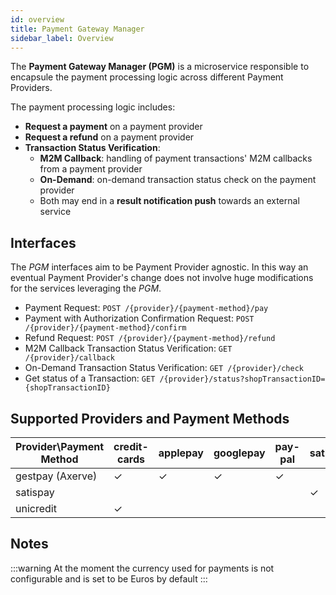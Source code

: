 ```yaml
---
id: overview
title: Payment Gateway Manager
sidebar_label: Overview
---
```

The **Payment Gateway Manager (PGM)** is a microservice responsible to encapsule the payment processing logic across different Payment Providers.

The payment processing logic includes:
* **Request a payment** on a payment provider
* **Request a refund** on a payment provider
* **Transaction Status Verification**:
    - **M2M Callback**: handling of payment transactions' M2M callbacks from a payment provider
    - **On-Demand**: on-demand transaction status check on the payment provider
    - Both may end in a **result notification push** towards an external service
    
## Interfaces
The *PGM* interfaces aim to be Payment Provider agnostic.
In this way an eventual Payment Provider's change does not involve huge modifications for the services leveraging the *PGM*.

* Payment Request: `POST /{provider}/{payment-method}/pay`
* Payment with Authorization Confirmation Request: `POST /{provider}/{payment-method}/confirm`
* Refund Request: `POST /{provider}/{payment-method}/refund`
* M2M Callback Transaction Status Verification: `GET /{provider}/callback`
* On-Demand Transaction Status Verification: `GET /{provider}/check`
* Get status of a Transaction: `GET /{provider}/status?shopTransactionID={shopTransactionID}`

## Supported Providers and Payment Methods
| Provider\Payment Method | credit-cards | applepay | googlepay | pay-pal | satispay |
|-------------------------|--------------|----------|-----------|---------|----------|
| gestpay (Axerve)        | ✓            | ✓        | ✓         | ✓       |          |
| satispay                |              |          |           |         | ✓        |
| unicredit               | ✓            |          |           |         |          |

## Notes

:::warning
At the moment the currency used for payments is not configurable and is set to be Euros by default
:::
